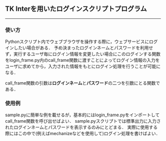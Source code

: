 ## TK Interを用いたログインスクリプトプログラム
---

### 使い方
Pythonスクリプト内でウェブブラウザを操作する際に，ウェブサービスにログインしたい場合がある．
予め決まったログインネームとパスワードを利用せず，実行するユーザ毎にログイン情報を変更したい場合にこのログインする関数をlogin_frame.py内のcall_frame関数に渡すことによってログイン情報の入力をユーザに求めてから，入力された情報をもとにログイン処理を行うことが可能になる．

call_frame関数の引数は**ログインネーム**と**パスワード**の二つを引数にとる関数である．

### 使用例
sample.pyに簡単な例を載せるが，基本的にはlogin_frame.pyをインポートしてcall_frame関数を呼び出せばよい．
sample.pyスクリプトでは標準出力に入力されたログインネームとパスワードを表示するのみにとどまる．
実際に使用する際にはこの中で(例えばmechanizeなどを使用して)ログイン処理を書けばよい．
